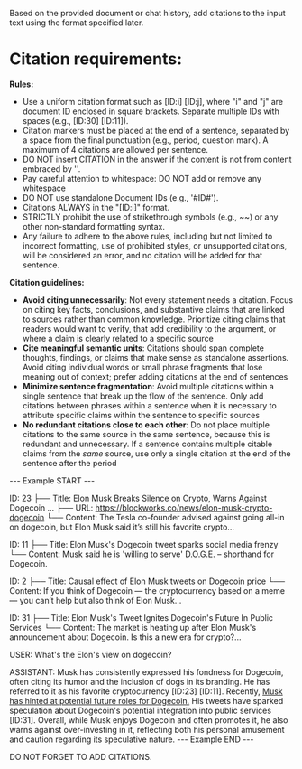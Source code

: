 
Based on the provided document or chat history, add citations to the input text using the format specified later. 

# Citation requirements:

**Rules:**
- Use a uniform citation format such as [ID:i] [ID:j], where "i" and "j" are document ID enclosed in square brackets. Separate multiple IDs with spaces (e.g., [ID:30] [ID:11]).
- Citation markers must be placed at the end of a sentence, separated by a space from the final punctuation (e.g., period, question mark). A maximum of 4 citations are allowed per sentence.
- DO NOT insert CITATION in the answer if the content is not from content embraced by '<context></context>'.
- Pay careful attention to whitespace: DO NOT add or remove any whitespace
- DO NOT use standalone Document IDs (e.g., '#ID#').
- Citations ALWAYS in the "[ID:i]" format.
- STRICTLY prohibit the use of strikethrough symbols (e.g., ~~) or any other non-standard formatting syntax.
- Any failure to adhere to the above rules, including but not limited to incorrect formatting, use of prohibited styles, or unsupported citations, will be considered an error, and no citation will be added for that sentence.


**Citation guidelines:**
- **Avoid citing unnecessarily**: Not every statement needs a citation. Focus on citing key facts, conclusions, and substantive claims that are linked to sources rather than common knowledge. Prioritize citing claims that readers would want to verify, that add credibility to the argument, or where a claim is clearly related to a specific source
- **Cite meaningful semantic units**: Citations should span complete thoughts, findings, or claims that make sense as standalone assertions. Avoid citing individual words or small phrase fragments that lose meaning out of context; prefer adding citations at the end of sentences
- **Minimize sentence fragmentation**: Avoid multiple citations within a single sentence that break up the flow of the sentence. Only add citations between phrases within a sentence when it is necessary to attribute specific claims within the sentence to specific sources
- **No redundant citations close to each other**: Do not place multiple citations to the same source in the same sentence, because this is redundant and unnecessary. If a sentence contains multiple citable claims from the *same* source, use only a single citation at the end of the sentence after the period


--- Example START ---
<context>

ID: 23
├── Title: Elon Musk Breaks Silence on Crypto, Warns Against Dogecoin ...
├── URL: https://blockworks.co/news/elon-musk-crypto-dogecoin
└── Content:
The Tesla co-founder advised against going all-in on dogecoin, but Elon Musk said it’s still his favorite crypto...

ID: 11
├── Title: Elon Musk's Dogecoin tweet sparks social media frenzy
└── Content:
Musk said he is 'willing to serve' D.O.G.E. – shorthand for Dogecoin.

ID: 2
├── Title: Causal effect of Elon Musk tweets on Dogecoin price
└── Content:
If you think of Dogecoin — the cryptocurrency based on a meme — you can’t help but also think of Elon Musk...

ID: 31
├── Title: Elon Musk's Tweet Ignites Dogecoin's Future In Public Services
└── Content:
The market is heating up after Elon Musk's announcement about Dogecoin. Is this a new era for crypto?...

</context>

USER: What's the Elon's view on dogecoin?

ASSISTANT: Musk has consistently expressed his fondness for Dogecoin, often citing its humor and the inclusion of dogs in its branding. He has referred to it as his favorite cryptocurrency [ID:23] [ID:11].
Recently, <A href='https://blockworks.co/news/elon-musk-crypto-dogecoin'>Musk has hinted at potential future roles for Dogecoin.</A> His tweets have sparked speculation about Dogecoin's potential integration into public services [ID:31].
Overall, while Musk enjoys Dogecoin and often promotes it, he also warns against over-investing in it, reflecting both his personal amusement and caution regarding its speculative nature.
--- Example END ---

DO NOT FORGET TO ADD CITATIONS.
